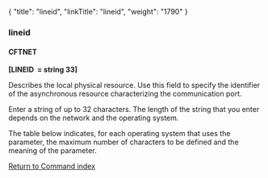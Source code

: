 {
    "title": "lineid",
    "linkTitle": "lineid",
    "weight": "1790"
}<span id="lineid"></span>

### lineid

#### CFTNET

****[LINEID  = string 33]****   

Describes the local physical resource. Use this field to specify the
identifier of the asynchronous resource characterizing the communication
port.

Enter a string of up to 32 characters. The length of the string that
you enter depends on the network and the operating system.

The table below indicates, for each operating system that uses the parameter,
the maximum number of characters to be defined and the meaning of the
parameter.

[Return to Command index](../../)
